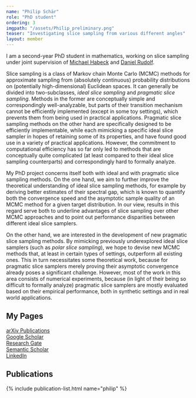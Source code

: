 ```yaml
---
name: "Philip Schär"
role: "PhD student"
ordering: 3
imgpath: "/assets/Philip_preliminary.png"
teaser: "Investigating slice sampling from various different angles"
layout: member
---
```


I am a second-year PhD student in mathematics, working on slice sampling under joint supervision of [Michael Habeck](/team/michael-habeck.html) and [Daniel Rudolf](https://staff.fim.uni-passau.de/~rudolf/).  

Slice sampling is a class of Markov chain Monte Carlo (MCMC) methods for approximate sampling from (absolutely continuous) probability distributions on (potentially high-dimensional) Euclidean spaces. It can generally be divided into two-subclasses, *ideal slice sampling* and *pragmatic slice sampling*. Methods in the former are conceptually simple and correspondingly well-analyzable, but parts of their transition mechanism cannot be efficiently implemented (except in some toy settings), which prevents them from being used in practical applications. Pragmatic slice sampling methods on the other hand are specifically designed to be efficiently implementable, while each mimicking a specific ideal slice sampler in hopes of retaining some of its properties, and have found good use in a variety of practical applications. However, the commitment to computational efficiency has so far only led to methods that are conceptually quite complicated (at least compared to their ideal slice sampling counterparts) and correspondingly hard to formally analyze.

My PhD project concerns itself both with ideal and with pragmatic slice sampling methods. On the one hand, we aim to further improve the theoretical understanding of ideal slice sampling methods, for example by deriving better estimates of their spectral gap, which is known to quantify both the convergence speed and the asymptotic sample quality of an MCMC method for a given target distribution. In our view, results in this regard serve both to underline advantages of slice sampling over other MCMC approaches and to point out performance disparities between different ideal slice samplers.

On the other hand, we are interested in the development of new pragmatic slice sampling methods. By mimicking previously underexplored ideal slice samplers (such as *polar slice sampling*), we hope to devise new MCMC methods that, at least in certain types of settings, outperform all existing ones. This in turn necessitates some theoretical work, because for pragmatic slice samplers merely proving their asymptotic convergence already poses a significant challenge. However, most of the work in this area consists of numerical experiments, because (in light of their being so difficult to formally analyze) pragmatic slice samplers are mostly evaluated based on their empirical performance, both in synthetic settings and in real world applications.

## My Pages
[arXiv Publications](https://arxiv.org/a/schar_p_1.html)  
[Google Scholar](https://scholar.google.com/citations?hl=en&user=tIE_vOQAAAAJ)  
[Research Gate](https://www.researchgate.net/profile/Philip-Schaer)  
[Semantic Scholar](https://www.semanticscholar.org/author/Philip-Schar/2204760249)  
[LinkedIn](https://www.linkedin.com/in/philip-sch%C3%A4r-6a190b250)

## Publications
{% include publication-list.html name="philip" %}

